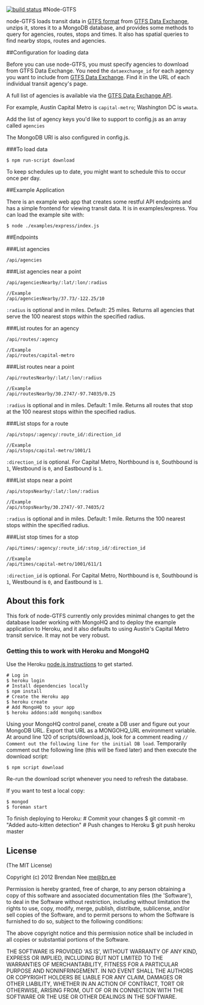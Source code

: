 [![build status](https://secure.travis-ci.org/cobralibre/node-gtfs.png)](http://travis-ci.org/cobralibre/node-gtfs)
#Node-GTFS

node-GTFS loads transit data in [GTFS format](https://developers.google.com/transit/) from [GTFS Data Exchange](http://www.gtfs-data-exchange.com/), unzips it, stores it to a MongoDB database, and provides some methods to query for agencies, routes, stops and times.  It also has spatial queries to find nearby stops, routes and agencies.

##Configuration for loading data

Before you can use node-GTFS, you must specify agencies to download from GTFS Data Exchange. You need the `dataexchange_id` for each agency you want to include from [GTFS Data Exchange](http://www.gtfs-data-exchange.com/). Find it in the URL of each individual transit agency's page.

A full list of agencies is available via the [GTFS Data Exchange API](http://www.gtfs-data-exchange.com/api/agencies).

For example, Austin Capital Metro is `capital-metro`; Washington DC is `wmata`.

Add the list of agency keys you'd like to support to config.js as an array called `agencies`

The MongoDB URI is also configured in config.js.

###To load data

    $ npm run-script download

To keep schedules up to date, you might want to schedule this to occur once per day.

##Example Application

There is an example web app that creates some restful API endpoints and has a simple frontend for viewing transit data.  It is in examples/express.  You can load the example site with:

    $ node ./examples/express/index.js

##Endpoints

###List agencies

    /api/agencies

###List agencies near a point

    /api/agenciesNearby/:lat/:lon/:radius
    
    //Example
    /api/agenciesNearby/37.73/-122.25/10
`:radius` is optional and in miles.  Default: 25 miles. 
Returns all agencies that serve the 100 nearest stops within the specified radius.

###List routes for an agency

    /api/routes/:agency
    
    //Example
    /api/routes/capital-metro

###List routes near a point

    /api/routesNearby/:lat/:lon/:radius
    
    //Example
    /api/routesNearby/30.2747/-97.74035/0.25
`:radius` is optional and in miles.  Default: 1 mile. 
Returns all routes that stop at the 100 nearest stops within the specified radius.

###List stops for a route

    /api/stops/:agency/:route_id/:direction_id
    
    //Example
    /api/stops/capital-metro/1001/1
`:direction_id` is optional. For Capital Metro, Northbound is `0`, Southbound is `1`, Westbound is `0`, and Eastbound is `1`.

###List stops near a point

    /api/stopsNearby/:lat/:lon/:radius
    
    //Example
    /api/stopsNearby/30.2747/-97.74035/2
`:radius` is optional and in miles.  Default: 1 mile. 
Returns the 100 nearest stops within the specified radius.

###List stop times for a stop

    /api/times/:agency/:route_id/:stop_id/:direction_id
    
    //Example
    /api/times/capital-metro/1001/611/1
`:direction_id` is optional. For Capital Metro, Northbound is `0`, Southbound is `1`, Westbound is `0`, and Eastbound is `1`.


## About this fork

This fork of node-GTFS currently only provides minimal changes to get the database loader working with MongoHQ and to deploy the example application to Heroku, and it also defaults to using Austin's Capital Metro transit service. It may not be very robust.

### Getting this to work with Heroku and MongoHQ

Use the Heroku [node.js instructions](https://devcenter.heroku.com/articles/nodejs) to get started.

    # Log in
    $ heroku login
    # Install dependencies locally
    $ npm install
    # Create the Heroku app
    $ heroku create
    # Add MongoHQ to your app
    $ heroku addons:add mongohq:sandbox
    
Using your MongoHQ control panel, create a DB user and figure out your MongoDB URL. Export that URL as a MONGOHQ_URL environment variable. At around line 120 of scripts/download.js, look for a comment reading `// Comment out the following line for the initial DB load`. Temporarily comment out the following line (this will be fixed later) and then execute the download script:

    $ npm script download

Re-run the download script whenever you need to refresh the database.

If you want to test a local copy:

    $ mongod
    $ foreman start

To finish deploying to Heroku:
    # Commit your changes
    $ git commit -m "Added auto-kitten detection"
    # Push changes to Heroku
    $ git push heroku master

## License

(The MIT License)

Copyright (c) 2012 Brendan Nee <me@bn.ee>

Permission is hereby granted, free of charge, to any person obtaining a copy of this software and associated documentation files (the 'Software'), to deal in the Software without restriction, including without limitation the rights to use, copy, modify, merge, publish, distribute, sublicense, and/or sell copies of the Software, and to permit persons to whom the Software is furnished to do so, subject to the following conditions:

The above copyright notice and this permission notice shall be included in all copies or substantial portions of the Software.

THE SOFTWARE IS PROVIDED 'AS IS', WITHOUT WARRANTY OF ANY KIND, EXPRESS OR IMPLIED, INCLUDING BUT NOT LIMITED TO THE WARRANTIES OF MERCHANTABILITY, FITNESS FOR A PARTICULAR PURPOSE AND NONINFRINGEMENT. IN NO EVENT SHALL THE AUTHORS OR COPYRIGHT HOLDERS BE LIABLE FOR ANY CLAIM, DAMAGES OR OTHER LIABILITY, WHETHER IN AN ACTION OF CONTRACT, TORT OR OTHERWISE, ARISING FROM, OUT OF OR IN CONNECTION WITH THE SOFTWARE OR THE USE OR OTHER DEALINGS IN THE SOFTWARE.
